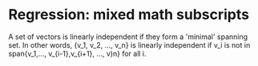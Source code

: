 # Regression: mixed math subscripts

A set of vectors is linearly independent if they form a 'minimal' spanning set. In other words, {v\_1, v\_2, ..., v\_n} is linearly independent if v\_i is not in span{v\_1,..., v\_{i-1},v\_{i+1}, ..., v)n} for all i.
